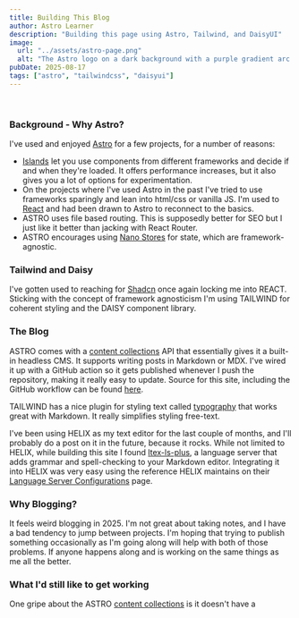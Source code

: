 ```yaml
---
title: Building This Blog
author: Astro Learner
description: "Building this page using Astro, Tailwind, and DaisyUI"
image:
  url: "../assets/astro-page.png"
  alt: "The Astro logo on a dark background with a purple gradient arc."
pubDate: 2025-08-17
tags: ["astro", "tailwindcss", "daisyui"]
---
```


<br/>

### Background - Why Astro?
I've used and enjoyed [Astro](https://astro.build) for a few projects, for a number of reasons:
* [Islands](https://docs.astro.build/en/concepts/islands/) let you use components from different frameworks and decide if and when
they're loaded. It offers performance increases, but it also gives you a lot of options for experimentation.
* On the projects where I've used Astro in the past I've tried to use frameworks sparingly and lean into html/css or vanilla JS. I'm used to
[React](https://react.dev) and had been drawn to Astro to reconnect to the basics.
* ASTRO uses file based routing. This is supposedly better for SEO but I just like it better than jacking with React Router.
* ASTRO encourages using [Nano Stores](https://docs.astro.build/en/recipes/sharing-state-islands/) for state, which are framework-agnostic.


### Tailwind and Daisy
I've gotten used to reaching for [Shadcn](https://ui.shadcn.com) once again locking me into REACT. Sticking with the concept of
framework agnosticism I'm using TAILWIND for coherent styling and the DAISY component library.

### The Blog
ASTRO comes with a [content collections](https://docs.astro.build/en/guides/content-collections/) API that essentially gives it a built-in headless
CMS. It supports writing posts in Markdown or MDX. I've wired it up with a GitHub action so it gets published whenever I push the repository, making it really easy to update. Source for this site,
including the GitHub workflow can be found [here](https://github.com/SMcLeaish/astro-blog).

TAILWIND has a nice plugin for styling text called [typography](https://v1.tailwindcss.com/docs/typography-plugin) that works great with Markdown. It really simplifies styling free-text.

I've been using HELIX as my text editor for the last couple of months, and I'll probably do a post on it in the future, because it rocks. While not limited to HELIX, while building this
site I found [ltex-ls-plus](https://github.com/ltex-plus/ltex-ls-plus), a language server that adds grammar and spell-checking to your Markdown editor.
Integrating it into HELIX was very easy using the reference HELIX maintains on their [Language Server Configurations](https://github.com/helix-editor/helix/wiki/Language-Server-Configurations) page.

### Why Blogging?
It feels weird blogging in 2025. I'm not great about taking notes, and I have a bad tendency to jump between projects.
I'm hoping that trying to publish something occasionally as I'm going along will help with both of those problems. If anyone happens along and is working on the same things as me all the better.

### What I'd still like to get working
One gripe about the ASTRO [content collections](https://docs.astro.build/en/guides/content-collections/) is it doesn't have a 
